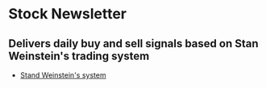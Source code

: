 # Stock Newsletter
## Delivers daily buy and sell signals based on Stan Weinstein's trading system
- [Stand Weinstein's system](google.com)
